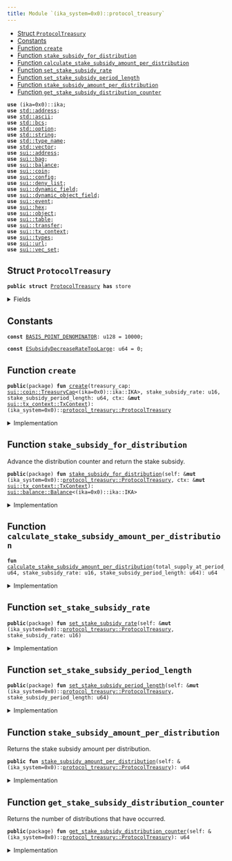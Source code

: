 ```yaml
---
title: Module `(ika_system=0x0)::protocol_treasury`
---
```




-  [Struct `ProtocolTreasury`](#(ika_system=0x0)_protocol_treasury_ProtocolTreasury)
-  [Constants](#@Constants_0)
-  [Function `create`](#(ika_system=0x0)_protocol_treasury_create)
-  [Function `stake_subsidy_for_distribution`](#(ika_system=0x0)_protocol_treasury_stake_subsidy_for_distribution)
-  [Function `calculate_stake_subsidy_amount_per_distribution`](#(ika_system=0x0)_protocol_treasury_calculate_stake_subsidy_amount_per_distribution)
-  [Function `set_stake_subsidy_rate`](#(ika_system=0x0)_protocol_treasury_set_stake_subsidy_rate)
-  [Function `set_stake_subsidy_period_length`](#(ika_system=0x0)_protocol_treasury_set_stake_subsidy_period_length)
-  [Function `stake_subsidy_amount_per_distribution`](#(ika_system=0x0)_protocol_treasury_stake_subsidy_amount_per_distribution)
-  [Function `get_stake_subsidy_distribution_counter`](#(ika_system=0x0)_protocol_treasury_get_stake_subsidy_distribution_counter)


<pre><code><b>use</b> (ika=0x0)::ika;
<b>use</b> <a href="../std/address.md#std_address">std::address</a>;
<b>use</b> <a href="../std/ascii.md#std_ascii">std::ascii</a>;
<b>use</b> <a href="../std/bcs.md#std_bcs">std::bcs</a>;
<b>use</b> <a href="../std/option.md#std_option">std::option</a>;
<b>use</b> <a href="../std/string.md#std_string">std::string</a>;
<b>use</b> <a href="../std/type_name.md#std_type_name">std::type_name</a>;
<b>use</b> <a href="../std/vector.md#std_vector">std::vector</a>;
<b>use</b> <a href="../sui/address.md#sui_address">sui::address</a>;
<b>use</b> <a href="../sui/bag.md#sui_bag">sui::bag</a>;
<b>use</b> <a href="../sui/balance.md#sui_balance">sui::balance</a>;
<b>use</b> <a href="../sui/coin.md#sui_coin">sui::coin</a>;
<b>use</b> <a href="../sui/config.md#sui_config">sui::config</a>;
<b>use</b> <a href="../sui/deny_list.md#sui_deny_list">sui::deny_list</a>;
<b>use</b> <a href="../sui/dynamic_field.md#sui_dynamic_field">sui::dynamic_field</a>;
<b>use</b> <a href="../sui/dynamic_object_field.md#sui_dynamic_object_field">sui::dynamic_object_field</a>;
<b>use</b> <a href="../sui/event.md#sui_event">sui::event</a>;
<b>use</b> <a href="../sui/hex.md#sui_hex">sui::hex</a>;
<b>use</b> <a href="../sui/object.md#sui_object">sui::object</a>;
<b>use</b> <a href="../sui/table.md#sui_table">sui::table</a>;
<b>use</b> <a href="../sui/transfer.md#sui_transfer">sui::transfer</a>;
<b>use</b> <a href="../sui/tx_context.md#sui_tx_context">sui::tx_context</a>;
<b>use</b> <a href="../sui/types.md#sui_types">sui::types</a>;
<b>use</b> <a href="../sui/url.md#sui_url">sui::url</a>;
<b>use</b> <a href="../sui/vec_set.md#sui_vec_set">sui::vec_set</a>;
</code></pre>



<a name="(ika_system=0x0)_protocol_treasury_ProtocolTreasury"></a>

## Struct `ProtocolTreasury`



<pre><code><b>public</b> <b>struct</b> <a href="../ika_system/protocol_treasury.md#(ika_system=0x0)_protocol_treasury_ProtocolTreasury">ProtocolTreasury</a> <b>has</b> store
</code></pre>



<details>
<summary>Fields</summary>


<dl>
<dt>
<code>treasury_cap: <a href="../sui/coin.md#sui_coin_TreasuryCap">sui::coin::TreasuryCap</a>&lt;(ika=0x0)::ika::IKA&gt;</code>
</dt>
<dd>
 TreasuryCap of IKA tokens.
</dd>
<dt>
<code>stake_subsidy_distribution_counter: u64</code>
</dt>
<dd>
 Count of the number of times stake subsidies have been distributed.
</dd>
<dt>
<code>stake_subsidy_rate: u16</code>
</dt>
<dd>
 The rate at which the amount per distribution is calculated based on
 period nad total supply. Expressed in basis points.
</dd>
<dt>
<code><a href="../ika_system/protocol_treasury.md#(ika_system=0x0)_protocol_treasury_stake_subsidy_amount_per_distribution">stake_subsidy_amount_per_distribution</a>: u64</code>
</dt>
<dd>
 The amount of stake subsidy to be destructured per distribution.
 This amount changes based on <code>stake_subsidy_rate</code>.
</dd>
<dt>
<code>stake_subsidy_period_length: u64</code>
</dt>
<dd>
 Number of distributions to occur before the amount per distribution will be recalculated.
</dd>
<dt>
<code>total_supply_at_period_start: u64</code>
</dt>
<dd>
 The total supply of IKA tokens at the start of the current period.
</dd>
<dt>
<code>extra_fields: <a href="../sui/bag.md#sui_bag_Bag">sui::bag::Bag</a></code>
</dt>
<dd>
 Any extra fields that's not defined statically.
</dd>
</dl>


</details>

<a name="@Constants_0"></a>

## Constants


<a name="(ika_system=0x0)_protocol_treasury_BASIS_POINT_DENOMINATOR"></a>



<pre><code><b>const</b> <a href="../ika_system/protocol_treasury.md#(ika_system=0x0)_protocol_treasury_BASIS_POINT_DENOMINATOR">BASIS_POINT_DENOMINATOR</a>: u128 = 10000;
</code></pre>



<a name="(ika_system=0x0)_protocol_treasury_ESubsidyDecreaseRateTooLarge"></a>



<pre><code><b>const</b> <a href="../ika_system/protocol_treasury.md#(ika_system=0x0)_protocol_treasury_ESubsidyDecreaseRateTooLarge">ESubsidyDecreaseRateTooLarge</a>: u64 = 0;
</code></pre>



<a name="(ika_system=0x0)_protocol_treasury_create"></a>

## Function `create`



<pre><code><b>public</b>(package) <b>fun</b> <a href="../ika_system/protocol_treasury.md#(ika_system=0x0)_protocol_treasury_create">create</a>(treasury_cap: <a href="../sui/coin.md#sui_coin_TreasuryCap">sui::coin::TreasuryCap</a>&lt;(ika=0x0)::ika::IKA&gt;, stake_subsidy_rate: u16, stake_subsidy_period_length: u64, ctx: &<b>mut</b> <a href="../sui/tx_context.md#sui_tx_context_TxContext">sui::tx_context::TxContext</a>): (ika_system=0x0)::<a href="../ika_system/protocol_treasury.md#(ika_system=0x0)_protocol_treasury_ProtocolTreasury">protocol_treasury::ProtocolTreasury</a>
</code></pre>



<details>
<summary>Implementation</summary>


<pre><code><b>public</b>(package) <b>fun</b> <a href="../ika_system/protocol_treasury.md#(ika_system=0x0)_protocol_treasury_create">create</a>(
    treasury_cap: TreasuryCap&lt;IKA&gt;,
    stake_subsidy_rate: u16,
    stake_subsidy_period_length: u64,
    ctx: &<b>mut</b> TxContext,
): <a href="../ika_system/protocol_treasury.md#(ika_system=0x0)_protocol_treasury_ProtocolTreasury">ProtocolTreasury</a> {
    // Rate can't be higher than 100%.
    <b>assert</b>!(stake_subsidy_rate &lt;= <a href="../ika_system/protocol_treasury.md#(ika_system=0x0)_protocol_treasury_BASIS_POINT_DENOMINATOR">BASIS_POINT_DENOMINATOR</a> <b>as</b> u16, <a href="../ika_system/protocol_treasury.md#(ika_system=0x0)_protocol_treasury_ESubsidyDecreaseRateTooLarge">ESubsidyDecreaseRateTooLarge</a>);
    <b>let</b> total_supply_at_period_start = treasury_cap.total_supply();
    <b>let</b> <a href="../ika_system/protocol_treasury.md#(ika_system=0x0)_protocol_treasury_stake_subsidy_amount_per_distribution">stake_subsidy_amount_per_distribution</a> = <a href="../ika_system/protocol_treasury.md#(ika_system=0x0)_protocol_treasury_calculate_stake_subsidy_amount_per_distribution">calculate_stake_subsidy_amount_per_distribution</a>(
        total_supply_at_period_start,
        stake_subsidy_rate,
        stake_subsidy_period_length,
    );
    <a href="../ika_system/protocol_treasury.md#(ika_system=0x0)_protocol_treasury_ProtocolTreasury">ProtocolTreasury</a> {
        treasury_cap,
        stake_subsidy_distribution_counter: 0,
        stake_subsidy_rate,
        <a href="../ika_system/protocol_treasury.md#(ika_system=0x0)_protocol_treasury_stake_subsidy_amount_per_distribution">stake_subsidy_amount_per_distribution</a>,
        stake_subsidy_period_length,
        total_supply_at_period_start,
        extra_fields: bag::new(ctx),
    }
}
</code></pre>



</details>

<a name="(ika_system=0x0)_protocol_treasury_stake_subsidy_for_distribution"></a>

## Function `stake_subsidy_for_distribution`

Advance the distribution counter and return the stake subsidy.


<pre><code><b>public</b>(package) <b>fun</b> <a href="../ika_system/protocol_treasury.md#(ika_system=0x0)_protocol_treasury_stake_subsidy_for_distribution">stake_subsidy_for_distribution</a>(self: &<b>mut</b> (ika_system=0x0)::<a href="../ika_system/protocol_treasury.md#(ika_system=0x0)_protocol_treasury_ProtocolTreasury">protocol_treasury::ProtocolTreasury</a>, ctx: &<b>mut</b> <a href="../sui/tx_context.md#sui_tx_context_TxContext">sui::tx_context::TxContext</a>): <a href="../sui/balance.md#sui_balance_Balance">sui::balance::Balance</a>&lt;(ika=0x0)::ika::IKA&gt;
</code></pre>



<details>
<summary>Implementation</summary>


<pre><code><b>public</b>(package) <b>fun</b> <a href="../ika_system/protocol_treasury.md#(ika_system=0x0)_protocol_treasury_stake_subsidy_for_distribution">stake_subsidy_for_distribution</a>(
    self: &<b>mut</b> <a href="../ika_system/protocol_treasury.md#(ika_system=0x0)_protocol_treasury_ProtocolTreasury">ProtocolTreasury</a>,
    ctx: &<b>mut</b> TxContext,
): Balance&lt;IKA&gt; {
    // Mint the reward amount <b>for</b> this stake subsidy
    <b>let</b> stake_subsidy = self.treasury_cap.mint(self.<a href="../ika_system/protocol_treasury.md#(ika_system=0x0)_protocol_treasury_stake_subsidy_amount_per_distribution">stake_subsidy_amount_per_distribution</a>, ctx);
    self.stake_subsidy_distribution_counter = self.stake_subsidy_distribution_counter + 1;
    // Recalculate subsidy amount per distribution only when the current period ends.
    <b>if</b> (self.stake_subsidy_distribution_counter % self.stake_subsidy_period_length == 0) {
        <b>let</b> total_supply_at_period_start = self.treasury_cap.total_supply();
        self.<a href="../ika_system/protocol_treasury.md#(ika_system=0x0)_protocol_treasury_stake_subsidy_amount_per_distribution">stake_subsidy_amount_per_distribution</a> =
            <a href="../ika_system/protocol_treasury.md#(ika_system=0x0)_protocol_treasury_calculate_stake_subsidy_amount_per_distribution">calculate_stake_subsidy_amount_per_distribution</a>(
                total_supply_at_period_start,
                self.stake_subsidy_rate,
                self.stake_subsidy_period_length,
            );
        self.total_supply_at_period_start = total_supply_at_period_start;
    };
    stake_subsidy.into_balance()
}
</code></pre>



</details>

<a name="(ika_system=0x0)_protocol_treasury_calculate_stake_subsidy_amount_per_distribution"></a>

## Function `calculate_stake_subsidy_amount_per_distribution`



<pre><code><b>fun</b> <a href="../ika_system/protocol_treasury.md#(ika_system=0x0)_protocol_treasury_calculate_stake_subsidy_amount_per_distribution">calculate_stake_subsidy_amount_per_distribution</a>(total_supply_at_period_start: u64, stake_subsidy_rate: u16, stake_subsidy_period_length: u64): u64
</code></pre>



<details>
<summary>Implementation</summary>


<pre><code><b>fun</b> <a href="../ika_system/protocol_treasury.md#(ika_system=0x0)_protocol_treasury_calculate_stake_subsidy_amount_per_distribution">calculate_stake_subsidy_amount_per_distribution</a>(
    total_supply_at_period_start: u64,
    stake_subsidy_rate: u16,
    stake_subsidy_period_length: u64,
): u64 {
    <b>let</b> stake_subsidy_total_period_distribution_amount =
        total_supply_at_period_start <b>as</b> u128
                * (stake_subsidy_rate <b>as</b> u128) / <a href="../ika_system/protocol_treasury.md#(ika_system=0x0)_protocol_treasury_BASIS_POINT_DENOMINATOR">BASIS_POINT_DENOMINATOR</a>;
    <b>let</b> <a href="../ika_system/protocol_treasury.md#(ika_system=0x0)_protocol_treasury_stake_subsidy_amount_per_distribution">stake_subsidy_amount_per_distribution</a> =
        stake_subsidy_total_period_distribution_amount / (stake_subsidy_period_length <b>as</b> u128);
    <a href="../ika_system/protocol_treasury.md#(ika_system=0x0)_protocol_treasury_stake_subsidy_amount_per_distribution">stake_subsidy_amount_per_distribution</a> <b>as</b> u64
}
</code></pre>



</details>

<a name="(ika_system=0x0)_protocol_treasury_set_stake_subsidy_rate"></a>

## Function `set_stake_subsidy_rate`



<pre><code><b>public</b>(package) <b>fun</b> <a href="../ika_system/protocol_treasury.md#(ika_system=0x0)_protocol_treasury_set_stake_subsidy_rate">set_stake_subsidy_rate</a>(self: &<b>mut</b> (ika_system=0x0)::<a href="../ika_system/protocol_treasury.md#(ika_system=0x0)_protocol_treasury_ProtocolTreasury">protocol_treasury::ProtocolTreasury</a>, stake_subsidy_rate: u16)
</code></pre>



<details>
<summary>Implementation</summary>


<pre><code><b>public</b>(package) <b>fun</b> <a href="../ika_system/protocol_treasury.md#(ika_system=0x0)_protocol_treasury_set_stake_subsidy_rate">set_stake_subsidy_rate</a>(self: &<b>mut</b> <a href="../ika_system/protocol_treasury.md#(ika_system=0x0)_protocol_treasury_ProtocolTreasury">ProtocolTreasury</a>, stake_subsidy_rate: u16) {
    // Rate can't be higher than 100%.
    <b>assert</b>!(stake_subsidy_rate &lt;= <a href="../ika_system/protocol_treasury.md#(ika_system=0x0)_protocol_treasury_BASIS_POINT_DENOMINATOR">BASIS_POINT_DENOMINATOR</a> <b>as</b> u16, <a href="../ika_system/protocol_treasury.md#(ika_system=0x0)_protocol_treasury_ESubsidyDecreaseRateTooLarge">ESubsidyDecreaseRateTooLarge</a>);
    // Update the stored rate
    self.stake_subsidy_rate = stake_subsidy_rate;
    // Recalculate the stake subsidy amount per distribution with the new rate
    self.<a href="../ika_system/protocol_treasury.md#(ika_system=0x0)_protocol_treasury_stake_subsidy_amount_per_distribution">stake_subsidy_amount_per_distribution</a> = <a href="../ika_system/protocol_treasury.md#(ika_system=0x0)_protocol_treasury_calculate_stake_subsidy_amount_per_distribution">calculate_stake_subsidy_amount_per_distribution</a>(
        self.total_supply_at_period_start,
        stake_subsidy_rate,
        self.stake_subsidy_period_length,
    );
}
</code></pre>



</details>

<a name="(ika_system=0x0)_protocol_treasury_set_stake_subsidy_period_length"></a>

## Function `set_stake_subsidy_period_length`



<pre><code><b>public</b>(package) <b>fun</b> <a href="../ika_system/protocol_treasury.md#(ika_system=0x0)_protocol_treasury_set_stake_subsidy_period_length">set_stake_subsidy_period_length</a>(self: &<b>mut</b> (ika_system=0x0)::<a href="../ika_system/protocol_treasury.md#(ika_system=0x0)_protocol_treasury_ProtocolTreasury">protocol_treasury::ProtocolTreasury</a>, stake_subsidy_period_length: u64)
</code></pre>



<details>
<summary>Implementation</summary>


<pre><code><b>public</b>(package) <b>fun</b> <a href="../ika_system/protocol_treasury.md#(ika_system=0x0)_protocol_treasury_set_stake_subsidy_period_length">set_stake_subsidy_period_length</a>(self: &<b>mut</b> <a href="../ika_system/protocol_treasury.md#(ika_system=0x0)_protocol_treasury_ProtocolTreasury">ProtocolTreasury</a>, stake_subsidy_period_length: u64) {
    self.stake_subsidy_period_length = stake_subsidy_period_length;
    // Recalculate the stake subsidy amount per distribution with the new period length
    self.<a href="../ika_system/protocol_treasury.md#(ika_system=0x0)_protocol_treasury_stake_subsidy_amount_per_distribution">stake_subsidy_amount_per_distribution</a> = <a href="../ika_system/protocol_treasury.md#(ika_system=0x0)_protocol_treasury_calculate_stake_subsidy_amount_per_distribution">calculate_stake_subsidy_amount_per_distribution</a>(
        self.total_supply_at_period_start,
        self.stake_subsidy_rate,
        stake_subsidy_period_length,
    );
}
</code></pre>



</details>

<a name="(ika_system=0x0)_protocol_treasury_stake_subsidy_amount_per_distribution"></a>

## Function `stake_subsidy_amount_per_distribution`

Returns the stake subsidy amount per distribution.


<pre><code><b>public</b> <b>fun</b> <a href="../ika_system/protocol_treasury.md#(ika_system=0x0)_protocol_treasury_stake_subsidy_amount_per_distribution">stake_subsidy_amount_per_distribution</a>(self: &(ika_system=0x0)::<a href="../ika_system/protocol_treasury.md#(ika_system=0x0)_protocol_treasury_ProtocolTreasury">protocol_treasury::ProtocolTreasury</a>): u64
</code></pre>



<details>
<summary>Implementation</summary>


<pre><code><b>public</b> <b>fun</b> <a href="../ika_system/protocol_treasury.md#(ika_system=0x0)_protocol_treasury_stake_subsidy_amount_per_distribution">stake_subsidy_amount_per_distribution</a>(self: &<a href="../ika_system/protocol_treasury.md#(ika_system=0x0)_protocol_treasury_ProtocolTreasury">ProtocolTreasury</a>): u64 {
    self.<a href="../ika_system/protocol_treasury.md#(ika_system=0x0)_protocol_treasury_stake_subsidy_amount_per_distribution">stake_subsidy_amount_per_distribution</a>
}
</code></pre>



</details>

<a name="(ika_system=0x0)_protocol_treasury_get_stake_subsidy_distribution_counter"></a>

## Function `get_stake_subsidy_distribution_counter`

Returns the number of distributions that have occurred.


<pre><code><b>public</b>(package) <b>fun</b> <a href="../ika_system/protocol_treasury.md#(ika_system=0x0)_protocol_treasury_get_stake_subsidy_distribution_counter">get_stake_subsidy_distribution_counter</a>(self: &(ika_system=0x0)::<a href="../ika_system/protocol_treasury.md#(ika_system=0x0)_protocol_treasury_ProtocolTreasury">protocol_treasury::ProtocolTreasury</a>): u64
</code></pre>



<details>
<summary>Implementation</summary>


<pre><code><b>public</b>(package) <b>fun</b> <a href="../ika_system/protocol_treasury.md#(ika_system=0x0)_protocol_treasury_get_stake_subsidy_distribution_counter">get_stake_subsidy_distribution_counter</a>(self: &<a href="../ika_system/protocol_treasury.md#(ika_system=0x0)_protocol_treasury_ProtocolTreasury">ProtocolTreasury</a>): u64 {
    self.stake_subsidy_distribution_counter
}
</code></pre>



</details>
